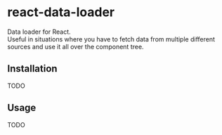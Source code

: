 # react-data-loader
Data loader for React.   
Useful in situations where you have to fetch data from multiple different sources and use it all over the component tree.

## Installation
TODO

## Usage
TODO